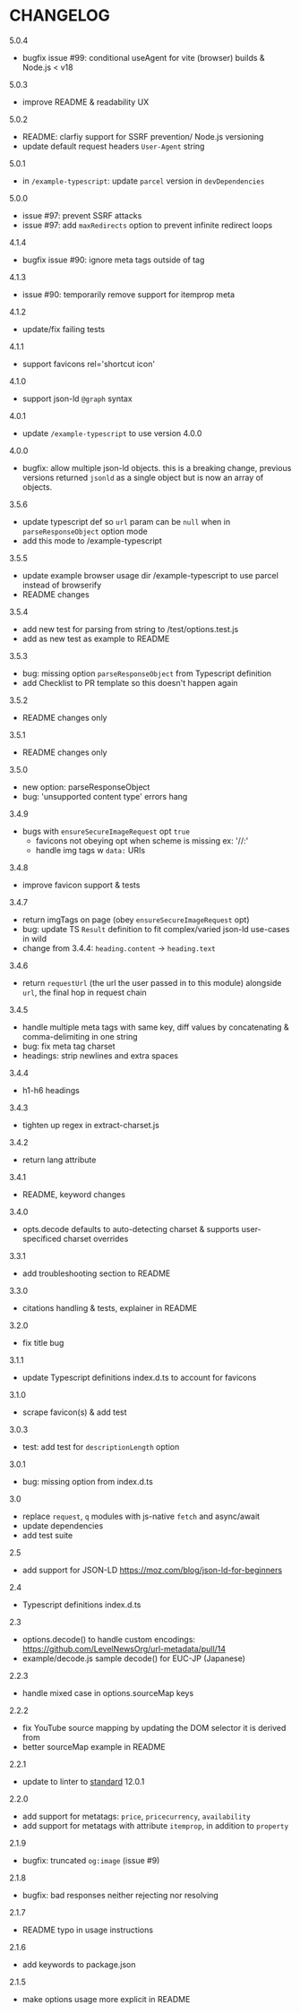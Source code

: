 # CHANGELOG

5.0.4
- bugfix issue #99: conditional useAgent for vite (browser) builds & Node.js < v18

5.0.3
- improve README & readability UX

5.0.2
- README: clarfiy support for SSRF prevention/ Node.js versioning
- update default request headers `User-Agent` string

5.0.1
- in `/example-typescript`: update `parcel` version in `devDependencies`

5.0.0
- issue #97: prevent SSRF attacks
- issue #97: add `maxRedirects` option to prevent infinite redirect loops

4.1.4
- bugfix issue #90: ignore meta tags outside of <head> tag

4.1.3
- issue #90: temporarily remove support for itemprop meta

4.1.2
- update/fix failing tests

4.1.1
- support favicons rel='shortcut icon'

4.1.0
- support json-ld `@graph` syntax

4.0.1
- update `/example-typescript` to use version 4.0.0

4.0.0
- bugfix: allow multiple json-ld objects. this is a breaking change, previous versions returned `jsonld` as a single object but is now an array of objects.

3.5.6
- update typescript def so `url` param can be `null` when in `parseResponseObject` option mode
- add this mode to /example-typescript

3.5.5
- update example browser usage dir /example-typescript to use parcel instead of browserify
- README changes

3.5.4
- add new test for parsing from string to /test/options.test.js
- add as new test as example to README

3.5.3
- bug: missing option `parseResponseObject` from Typescript definition
- add Checklist to PR template so this doesn't happen again

3.5.2
- README changes only

3.5.1
- README changes only

3.5.0
- new option: parseResponseObject
- bug: 'unsupported content type' errors hang

3.4.9
- bugs with `ensureSecureImageRequest` opt `true`
  - favicons not obeying opt when scheme is missing ex: '//:'
  - handle img tags w `data:` URIs

3.4.8
- improve favicon support & tests

3.4.7
- return imgTags on page (obey `ensureSecureImageRequest` opt)
- bug: update TS `Result` definition to fit complex/varied json-ld use-cases in wild
- change from 3.4.4: `heading.content` -> `heading.text`

3.4.6
- return `requestUrl` (the url the user passed in to this module) alongside `url`, the final hop in request chain

3.4.5
- handle multiple meta tags with same key, diff values by concatenating & comma-delimiting in one string
- bug: fix meta tag charset
- headings: strip newlines and extra spaces

3.4.4
- h1-h6 headings

3.4.3
- tighten up regex in extract-charset.js

3.4.2
- return lang attribute

3.4.1
- README, keyword changes

3.4.0
- opts.decode defaults to auto-detecting charset & supports user-specificed charset overrides

3.3.1
- add troubleshooting section to README

3.3.0
- citations handling & tests, explainer in README

3.2.0
- fix title bug

3.1.1
- update Typescript definitions index.d.ts to account for favicons

3.1.0
- scrape favicon(s) & add test

3.0.3
- test: add test for `descriptionLength` option

3.0.1
- bug: missing option from index.d.ts

3.0
- replace `request`, `q` modules with js-native `fetch` and async/await
- update dependencies
- add test suite

2.5
- add support for JSON-LD https://moz.com/blog/json-ld-for-beginners

2.4
- Typescript definitions index.d.ts

2.3
- options.decode() to handle custom encodings:
  https://github.com/LevelNewsOrg/url-metadata/pull/14
- example/decode.js sample decode() for EUC-JP (Japanese)

2.2.3
- handle mixed case in options.sourceMap keys

2.2.2
- fix YouTube source mapping by updating the DOM selector it is derived from
- better sourceMap example in README

2.2.1
- update to linter to [standard](https://www.npmjs.com/package/standard) 12.0.1

2.2.0
- add support for metatags: `price`, `pricecurrency`, `availability`
- add support for metatags with attribute `itemprop`, in addition to `property`

2.1.9
- bugfix: truncated `og:image` (issue #9)

2.1.8
- bugfix: bad responses neither rejecting nor resolving

2.1.7
- README typo in usage instructions

2.1.6
- add keywords to package.json

2.1.5
- make options usage more explicit in README
